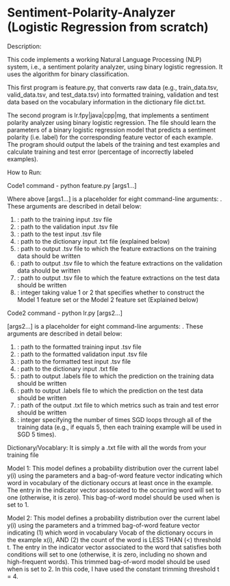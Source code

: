 # Sentiment-Polarity-Analyzer (Logistic Regression from scratch)

Description:

This code implements a working Natural Language Processing (NLP) system, i.e., a sentiment polarity analyzer, using binary logistic regression. It uses the algorithm for binary classification.

This first program is feature.py, that converts raw data (e.g., train_data.tsv, valid_data.tsv, and test_data.tsv) into formatted training, validation and test data based on the vocabulary information in the dictionary file dict.txt.

The second program is lr.fpy|java|cpp|mg, that implements a sentiment polarity analyzer using binary logistic regression. The file should learn the parameters of a binary logistic regression model that predicts a sentiment polarity (i.e. label) for the corresponding feature vector of each example. The program should output the labels of the training and test examples and calculate training and test error (percentage of incorrectly labeled examples).

How to Run:

Code1 command - python feature.py [args1...]

Where above [args1...] is a placeholder for eight command-line arguments:<train input> <validation input> <test input> <dict input> <formatted train out> <formatted validation out> <formatted test out> <feature flag>. These arguments are described in detail below:
1. <train input>: path to the training input .tsv file
2. <validation input>: path to the validation input .tsv file
3. <test input>: path to the test input .tsv file
4. <dict input>: path to the dictionary input .txt file (explained below)
5. <formatted train out>: path to output .tsv file to which the feature extractions on the training
data should be written
6. <formatted validation out>: path to output .tsv file to which the feature extractions on
the validation data should be written
7. <formatted test out>: path to output .tsv file to which the feature extractions on the test
data should be written
8. <feature flag>: integer taking value 1 or 2 that specifies whether to construct the Model 1
feature set or the Model 2 feature set (Explained below)
  
Code2 command - python lr.py [args2...]

[args2...] is a placeholder for eight command-line arguments:<formatted train input> <formatted validation input> <formatted test input> <dict input> <train out> <test out> <metrics out> <num epoch>. These arguments are described in detail below:
1. <formatted train input>: path to the formatted training input .tsv file
2. <formatted validation input>: path to the formatted validation input .tsv file
3. <formatted test input>: path to the formatted test input .tsv file
4. <dict input>: path to the dictionary input .txt file
5. <train out>: path to output .labels file to which the prediction on the training data should be written
6. <test out>: path to output .labels file to which the prediction on the test data should be written
7. <metrics out>: path of the output .txt file to which metrics such as train and test error should be written
8. <num epoch>: integer specifying the number of times SGD loops through all of the training data (e.g., if <num epoch> equals 5, then each training example will be used in SGD 5 times).
  
Dictionary/Vocablary: It is simply a .txt file with all the words from your training file
  
Model 1: This model defines a probability distribution over the current label y(i) using the parameters and a bag-of-word feature vector indicating which word in vocabulary of the dictionary occurs at least once in the example. The entry in the indicator vector associated to the occurring word will set to one (otherwise, it is zero). This bag-of-word model should be used when <feature flag> is set to 1.
  
Model 2: This model defines a probability distribution over the current label y(i) using the parameters and a trimmed bag-of-word feature vector indicating (1) which word in vocabulary Vocab of the dictionary occurs in the example x(i), AND (2) the count of the word is LESS THAN (<) threshold t. The entry in the indicator vector associated to the word that satisfies both conditions will set to one (otherwise, it is zero, including no shown and high-frequent words). This trimmed bag-of-word model should be used when <feature flag> is set to 2. In this code, I have used the constant trimming threshold t = 4.
  
